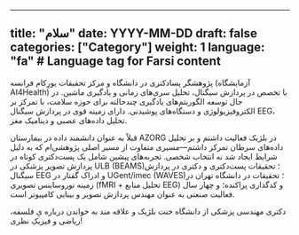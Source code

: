 
---
title: "سلام"
date: YYYY-MM-DD
draft: false
categories: ["Category"]
weight: 1
language: "fa"  # Language tag for Farsi content
---
پژوهشگر پسادکتری در دانشگاه و مرکز تحقیقات یورِکام فرانسه (آزمایشگاه AI4Health) با تخصص در پردازش سیگنال، تحلیل سری‌های زمانی و یادگیری ماشین. در حال توسعه الگوریتم‌های یادگیری چندحالته برای حوزه سلامت، با تمرکز بر الکتروفیزیولوژی و دستگاه‌های پوشیدنی. دارای زمینه قوی در پردازش سیگنال EEG، تحلیل داده‌های عصبی و دینامیک مغز.

قبلاً به عنوان دانشمند داده در بیمارستان AZORG در بلژیک فعالیت داشتم و بر تحلیل داده‌های سرطان تمرکز داشتم—مسیری متفاوت از مسیر اصلی پژوهشی‌ام که به دلیل شرایط ایجاد شد نه انتخاب شخصی. تجربه‌های پیشین شامل یک پست‌دکتری کوتاه در پردازش تصویر پزشکی در ULB (BEAMS)؛ تحقیقات پست‌دکتری و دکتری در پردازش سیگنال EEG و ادراک گفتار در UGent/imec (WAVES)؛ تحقیقات در دانشگاه تهران در زمینه نوروساینس تصویری (fMRI + تحلیل منابع EEG) و کدگذاری پراکنده؛ و چهار سال فعالیت صنعتی به عنوان مهندس پردازش تصویر و بینایی کامپیوتر است.


 دکتری مهندسی پزشکی از دانشگاه خنت بلژیک  و علاقه مند به خواندن درباره یِ فلسفه، ریاضی و فیزیکِ نظری!